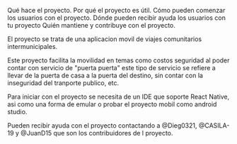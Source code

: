 Qué hace el proyecto.
Por qué el proyecto es útil.
Cómo pueden comenzar los usuarios con el proyecto.
Dónde pueden recibir ayuda los usuarios con tu proyecto
Quién mantiene y contribuye con el proyecto.

El proyecto se trata de una aplicacion movil de viajes comunitarios intermunicipales.

Este proyecto facilita la movilidad en temas como costos seguridad al poder contar con servicio de "puerta puerta" este tipo de servicio se refiere a llevar de la puerta de casa a la puerta del destino, sin contar con la inseguridad del tranporte publico, etc.

Para iniciar con el proyecto se necesita de un IDE que soporte React Native, asi como una forma de emular o probar el proyecto mobil como android studio.

Pueden recibir ayuda con el proyecto contactando a @Dieg0321, @CASILA-19 y @JuanD15 que son los contribuidores de l proyecto.